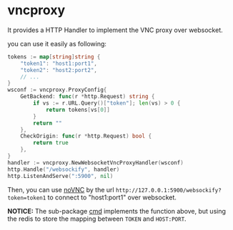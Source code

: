 # vncproxy

It provides a HTTP Handler to implement the VNC proxy over websocket.

you can use it easily as following:

```go
tokens := map[string]string {
	"token1": "host1:port1",
	"token2": "host2:port2",
	// ...
}
wsconf := vncproxy.ProxyConfig{
	GetBackend: func(r *http.Request) string {
		if vs := r.URL.Query()["token"]; len(vs) > 0 {
			return tokens[vs[0]]
		}
		return ""
	},
	CheckOrigin: func(r *http.Request) bool {
		return true
	},
}
handler := vncproxy.NewWebsocketVncProxyHandler(wsconf)
http.Handle("/websockify", handler)
http.ListenAndServe(":5900", nil)
```

Then, you can use [noVNC](https://github.com/novnc/noVNC) by the url `http://127.0.0.1:5900/websockify?token=token1` to connect to "host1:port1" over websocket.

**NOTICE:** The sub-package [cmd](https://github.com/xgfone/websocket/tree/master/vncproxy/cmd) implements the function above, but using the redis to store the mapping between `TOKEN` and `HOST:PORT`.
